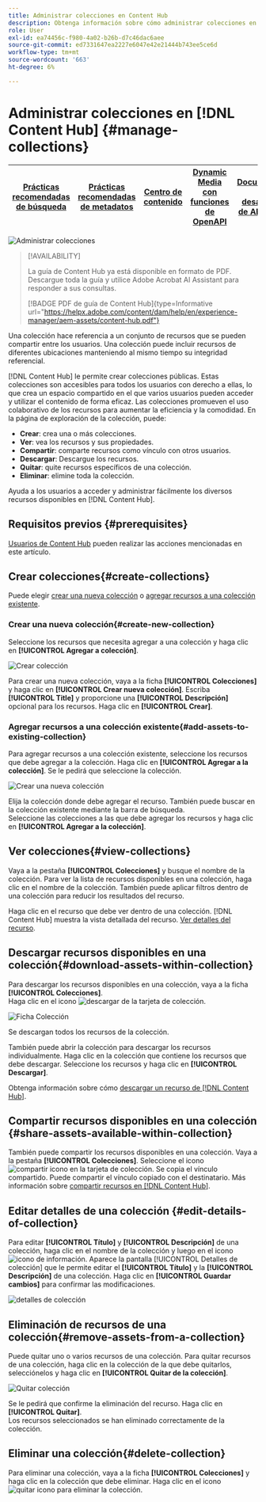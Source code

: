 ```yaml
---
title: Administrar colecciones en Content Hub
description: Obtenga información sobre cómo administrar colecciones en Content Hub
role: User
exl-id: ea74456c-f980-4a02-b26b-d7c46dac6aee
source-git-commit: ed7331647ea2227e6047e42e21444b743ee5ce6d
workflow-type: tm+mt
source-wordcount: '663'
ht-degree: 6%

---
```


# Administrar colecciones en [!DNL Content Hub] {#manage-collections}

| [Prácticas recomendadas de búsqueda](/help/assets/search-best-practices.md) | [Prácticas recomendadas de metadatos](/help/assets/metadata-best-practices.md) | [Centro de contenido](/help/assets/product-overview.md) | [Dynamic Media con funciones de OpenAPI](/help/assets/dynamic-media-open-apis-overview.md) | [Documentación de desarrollador de AEM Assets](https://developer.adobe.com/experience-cloud/experience-manager-apis/) |
| ------------- | --------------------------- |---------|----|-----|

<!-- ![Manage collections](assets/manage-collections.jpg) -->
![Administrar colecciones](assets/manage-collection.png)

>[!AVAILABILITY]
>
>La guía de Content Hub ya está disponible en formato de PDF. Descargue toda la guía y utilice Adobe Acrobat AI Assistant para responder a sus consultas.
>
>[!BADGE PDF de guía de Content Hub]{type=Informative url="https://helpx.adobe.com/content/dam/help/en/experience-manager/aem-assets/content-hub.pdf"}

Una colección hace referencia a un conjunto de recursos que se pueden compartir entre los usuarios. Una colección puede incluir recursos de diferentes ubicaciones manteniendo al mismo tiempo su integridad referencial.

[!DNL Content Hub] le permite crear colecciones públicas. Estas colecciones son accesibles para todos los usuarios con derecho a ellas, lo que crea un espacio compartido en el que varios usuarios pueden acceder y utilizar el contenido de forma eficaz. Las colecciones promueven el uso colaborativo de los recursos para aumentar la eficiencia y la comodidad. En la página de exploración de la colección, puede:

* **Crear**: crea una o más colecciones.
* **Ver**: vea los recursos y sus propiedades.
* **Compartir**: comparte recursos como vínculo con otros usuarios.
* **Descargar**: Descargue los recursos.
* **Quitar**: quite recursos específicos de una colección.
* **Eliminar**: elimine toda la colección.

Ayuda a los usuarios a acceder y administrar fácilmente los diversos recursos disponibles en [!DNL Content Hub].

## Requisitos previos {#prerequisites}

[Usuarios de Content Hub](deploy-content-hub.md#onboard-content-hub-users) pueden realizar las acciones mencionadas en este artículo.

## Crear colecciones{#create-collections}

Puede elegir [crear una nueva colección](#create-new-collection) o [agregar recursos a una colección existente](#add-assets-to-existing-collection).

### Crear una nueva colección{#create-new-collection}

Seleccione los recursos que necesita agregar a una colección y haga clic en **[!UICONTROL Agregar a colección]**.

![Crear colección](assets/add-assets-collection.jpg)

Para crear una nueva colección, vaya a la ficha **[!UICONTROL Colecciones]** y haga clic en **[!UICONTROL Crear nueva colección]**. Escriba **[!UICONTROL Title]** y proporcione una **[!UICONTROL Descripción]** opcional para los recursos. Haga clic en **[!UICONTROL Crear]**.

### Agregar recursos a una colección existente{#add-assets-to-existing-collection}

Para agregar recursos a una colección existente, seleccione los recursos que debe agregar a la colección. Haga clic en **[!UICONTROL Agregar a la colección]**. Se le pedirá que seleccione la colección.

![Crear una nueva colección](assets/create-add-collection.jpg)

Elija la colección donde debe agregar el recurso. También puede buscar en la colección existente mediante la barra de búsqueda. <br>Seleccione las colecciones a las que debe agregar los recursos y haga clic en **[!UICONTROL Agregar a la colección]**.

## Ver colecciones{#view-collections}

Vaya a la pestaña **[!UICONTROL Colecciones]** y busque el nombre de la colección. Para ver la lista de recursos disponibles en una colección, haga clic en el nombre de la colección. También puede aplicar filtros dentro de una colección para reducir los resultados del recurso.

Haga clic en el recurso que debe ver dentro de una colección. [!DNL Content Hub] muestra la vista detallada del recurso. [Ver detalles del recurso](asset-properties-content-hub.md).

<!--
![Asset details](assets/view-collection.jpg)

* **A**: Details and metadata of the asset 
* **B**: Zoom In or Zoom Out the asset 
* **C**: Reset Zoom view 
* **D**: View the previous or next asset 
* **E**: Download the asset 
* **F**: Open the asset in Adobe Express 
* **G**: Hide the metadata of the asset 
* **H**: Share the asset as a link 
-->

## Descargar recursos disponibles en una colección{#download-assets-within-collection}

Para descargar los recursos disponibles en una colección, vaya a la ficha **[!UICONTROL Colecciones]**.\
Haga clic en el icono ![descargar](assets/download-icon.svg) de la tarjeta de colección.

![Ficha Colección](assets/download-collection.jpg)

Se descargan todos los recursos de la colección.

También puede abrir la colección para descargar los recursos individualmente. Haga clic en la colección que contiene los recursos que debe descargar. Seleccione los recursos y haga clic en **[!UICONTROL Descargar]**.

Obtenga información sobre cómo [descargar un recurso de [!DNL Content Hub]](download-assets-content-hub.md).

## Compartir recursos disponibles en una colección {#share-assets-available-within-collection}

También puede compartir los recursos disponibles en una colección. Vaya a la pestaña **[!UICONTROL Colecciones]**. Seleccione el icono ![compartir icono](assets/share.svg) en la tarjeta de colección. Se copia el vínculo compartido. Puede compartir el vínculo copiado con el destinatario. Más información sobre [compartir recursos en [!DNL Content Hub]](share-assets-content-hub.md).

## Editar detalles de una colección {#edit-details-of-collection}

Para editar **[!UICONTROL Título]** y **[!UICONTROL Descripción]** de una colección, haga clic en el nombre de la colección y luego en el icono ![icono de información](assets/info-icon.svg). Aparece la pantalla [!UICONTROL Detalles de colección] que le permite editar el **[!UICONTROL Título]** y la **[!UICONTROL Descripción]** de una colección. Haga clic en **[!UICONTROL Guardar cambios]** para confirmar las modificaciones.

![detalles de colección](assets/collection-details.png)

## Eliminación de recursos de una colección{#remove-assets-from-a-collection}

Puede quitar uno o varios recursos de una colección. Para quitar recursos de una colección, haga clic en la colección de la que debe quitarlos, selecciónelos y haga clic en **[!UICONTROL Quitar de la colección]**.

![Quitar colección](assets/remove-collection-new.jpg)

Se le pedirá que confirme la eliminación del recurso. Haga clic en **[!UICONTROL Quitar]**.\
Los recursos seleccionados se han eliminado correctamente de la colección.

## Eliminar una colección{#delete-collection}

Para eliminar una colección, vaya a la ficha **[!UICONTROL Colecciones]** y haga clic en la colección que debe eliminar. Haga clic en el icono ![quitar icono](assets/remove-icon.svg) para eliminar la colección.
